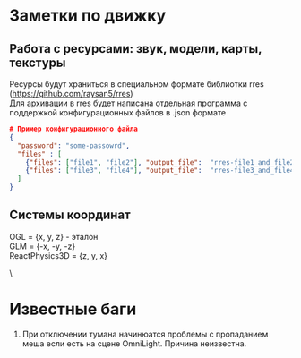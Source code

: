 # Заметки по движку

## Работа с ресурсами: звук, модели, карты, текстуры
Ресурсы будут храниться в специальном формате библиотки rres (https://github.com/raysan5/rres)\
Для архивации в rres будет написана отдельная программа с поддержкой конфигурационных файлов в .json формате
```json
# Пример конфигурационного файла
{
  "password": "some-passowrd",
  "files" : [
    {"files": ["file1", "file2"], "output_file":  "rres-file1_and_file2"},
    {"files": ["file3", "file4"], "output_file":  "rres-file3_and_file4"}
  ]  
}
```

## Системы координат
OGL = {x, y, z} - эталон\
GLM = {-x, -y, -z}\
ReactPhysics3D = {z, y, x}

\
# Известные баги
1. При отключении тумана начинюатся проблемы с пропаданием меша если есть на 
сцене OmniLight. Причина неизвестна.
